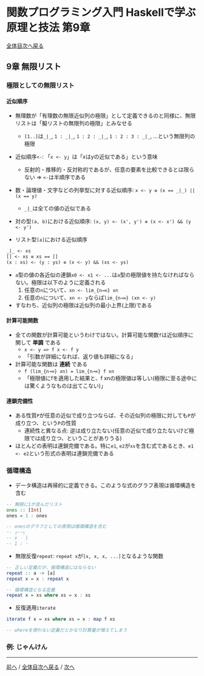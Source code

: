 # 関数プログラミング入門 Haskellで学ぶ原理と技法 第9章
[全体目次へ戻る](../index.md)

## 9章 無限リスト
### 極限としての無限リスト
#### 近似順序
- 無理数が「有理数の無限近似列の極限」として定義できるのと同様に、無限リストは「擬リストの無限列の極限」とみなせる
  + `[1..]`は`_|_`, `1 : _|_`, `1 : 2 : _|_`, `1 : 2 : 3 : _|_`, ...という無限列の極限

- 近似順序`<-`: 「`x <- y`」は「xはyの近似である」という意味
  + 反射的・推移的・反対称的であるが、任意の要素を比較できるとは限らない => `<-`は半順序である

- 数・論理値・文字などの列挙型に対する近似順序: `x <- y ≡ (x == _|_) || (x == y)`
  + `_|_`は全ての値の近似である
- 対の型`(a, b)`における近似順序: `(x, y) <- (x', y') ≡ (x <- x') && (y <- y')`
- リスト型`[a]`における近似順序
```txt
_|_ <- xs
[] <- xs ≡ xs == []
(x : xs) <- (y : ys) ≡ (x <- y) && (xs <- ys)
```

- `a`型の値の各近似の連鎖`x0 <- x1 <- ...`は`a`型の極限値を持たなければならない。極限は以下のように定義される
  1. 任意の`n`について、`xn <- lim_{n→∞} xn`
  2. 任意の`n`について、`xn <- y`ならば`lim_{n→∞} (xn <- y)`
- すなわち、近似列の極限は近似列の最小上界(上限)である

#### 計算可能関数
- 全ての関数が計算可能というわけではない。計算可能な関数`f`は近似順序に関して **単調** である
  + `x <- y => f x <- f y`
  + 「引数が詳細になれば、返り値も詳細になる」
- 計算可能な関数は **連続** である
  + `f (lim_{n→∞} xn) = lim_{n→∞} f xn`
  + 「極限値にfを適用した結果と、f xnの極限値は等しい(極限に至る途中には驚くようなものは出てこない)」

#### 連鎖完備性
- ある性質`P`が任意の近似で成り立つならば、その近似列の極限に対しても`P`が成り立つ、という`P`の性質
  + 連続性と異なる点: 逆は成り立たない(任意の近似で成り立たないけど極限では成り立つ、ということがありうる)
- ほとんどの表明は連鎖完備である。特に`e1`, `e2`が`xs`を含む式であるとき、`e1 <- e2`という形式の表明は連鎖完備である


### 循環構造
- データ構造は再帰的に定義できる。このような式のグラフ表現は循環構造を含む

```haskell
-- 無限に1が並んだリスト
ones :: [Int]
ones = 1 : ones

-- onesのグラフとしての表現は循環構造を含む
-- ┌--┐
-- v   |
-- 1 : ･
```

- 無限反復`repeat`: `repeat x`が`[x, x, x, ...]`となるような関数

```haskell
-- 正しい定義だが、循環構造にはならない
repeat :: a -> [a]
repeat x = x : repeat x

-- 循環構造となる定義
repeat x = xs where xs = x : xs
```

- 反復適用`iterate`

```haskell
iterate f x = xs where xs = x : map f xs

-- whereを使わない定義だとかなり計算量が増えてしまう
```

### 例: じゃんけん

***

[前へ](c8.md) /
[全体目次へ戻る](../index.md) /
[次へ](c10.md)
